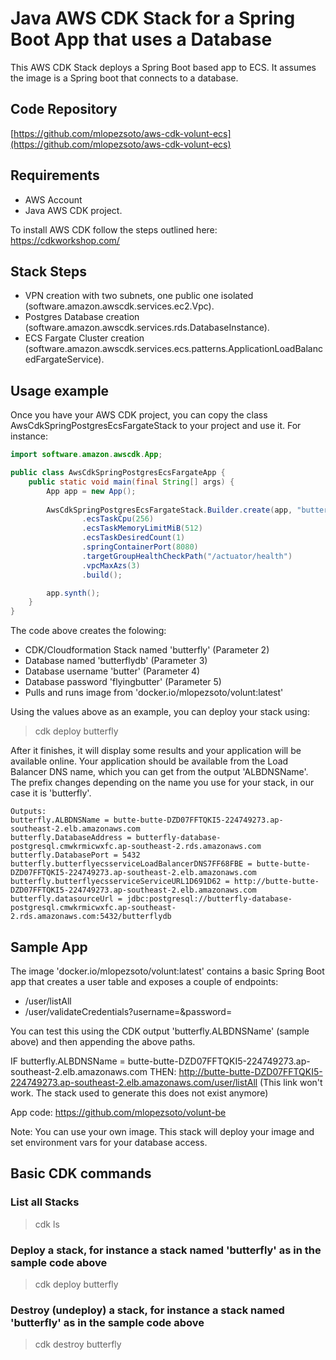 # Java AWS CDK Stack for a Spring Boot App that uses a Database
This AWS CDK Stack deploys a Spring Boot based app to ECS. It assumes the image is a Spring boot that connects to a database.

## Code Repository
[https://github.com/mlopezsoto/aws-cdk-volunt-ecs](https://github.com/mlopezsoto/aws-cdk-volunt-ecs)

## Requirements
- AWS Account
- Java AWS CDK project.

To install AWS CDK follow the steps outlined here: https://cdkworkshop.com/


## Stack Steps
* VPN creation with two subnets, one public one isolated (software.amazon.awscdk.services.ec2.Vpc).
* Postgres Database creation (software.amazon.awscdk.services.rds.DatabaseInstance).
* ECS Fargate Cluster creation (software.amazon.awscdk.services.ecs.patterns.ApplicationLoadBalancedFargateService).


## Usage example
Once you have your AWS CDK project, you can copy the class AwsCdkSpringPostgresEcsFargateStack to your project and use it. For instance:

```java
import software.amazon.awscdk.App;

public class AwsCdkSpringPostgresEcsFargateApp {
    public static void main(final String[] args) {
        App app = new App();
        
        AwsCdkSpringPostgresEcsFargateStack.Builder.create(app, "butterfly", "butterflydb", "butter", "flyingbutter", "'docker.io/mlopezsoto/volunt:latest'")
                .ecsTaskCpu(256)
                .ecsTaskMemoryLimitMiB(512)
                .ecsTaskDesiredCount(1)
                .springContainerPort(8080)
                .targetGroupHealthCheckPath("/actuator/health")
                .vpcMaxAzs(3)
                .build();

        app.synth();
    }
}
```

The code above creates the folowing:
- CDK/Cloudformation Stack named 'butterfly' (Parameter 2)
- Database named 'butterflydb' (Parameter 3)
- Database username 'butter' (Parameter 4)
- Database password 'flyingbutter' (Parameter 5)
- Pulls and runs image from 'docker.io/mlopezsoto/volunt:latest'

Using the values above as an example, you can deploy your stack using:
> cdk deploy butterfly

After it finishes, it will display some results and your application will be available online. Your application should be 
available from the Load Balancer DNS name, which you can get from the output 'ALBDNSName'. The prefix changes depending on the
name you use for your stack, in our case it is 'butterfly'.

```
Outputs:
butterfly.ALBDNSName = butte-butte-DZD07FFTQKI5-224749273.ap-southeast-2.elb.amazonaws.com
butterfly.DatabaseAddress = butterfly-database-postgresql.cmwkrmicwxfc.ap-southeast-2.rds.amazonaws.com
butterfly.DatabasePort = 5432
butterfly.butterflyecsserviceLoadBalancerDNS7FF68FBE = butte-butte-DZD07FFTQKI5-224749273.ap-southeast-2.elb.amazonaws.com
butterfly.butterflyecsserviceServiceURL1D691D62 = http://butte-butte-DZD07FFTQKI5-224749273.ap-southeast-2.elb.amazonaws.com
butterfly.datasourceUrl = jdbc:postgresql://butterfly-database-postgresql.cmwkrmicwxfc.ap-southeast-2.rds.amazonaws.com:5432/butterflydb
```

## Sample App
The image 'docker.io/mlopezsoto/volunt:latest' contains a basic Spring Boot app that creates a user table
and exposes a couple of endpoints:

- /user/listAll
- /user/validateCredentials?username=<username>&password=<password>

You can test this using the CDK output 'butterfly.ALBDNSName' (sample above) and then appending the above paths.

IF butterfly.ALBDNSName = butte-butte-DZD07FFTQKI5-224749273.ap-southeast-2.elb.amazonaws.com
THEN: http://butte-butte-DZD07FFTQKI5-224749273.ap-southeast-2.elb.amazonaws.com/user/listAll (This link won't work. The stack used to generate this does not exist anymore)

App code: https://github.com/mlopezsoto/volunt-be

Note: You can use your own image. This stack will deploy your image and set environment vars for your database access.

## Basic CDK commands
### List all Stacks
> cdk ls
### Deploy a stack, for instance a stack named 'butterfly' as in the sample code above
> cdk deploy butterfly
### Destroy (undeploy) a stack, for instance a stack named 'butterfly' as in the sample code above
> cdk destroy butterfly
